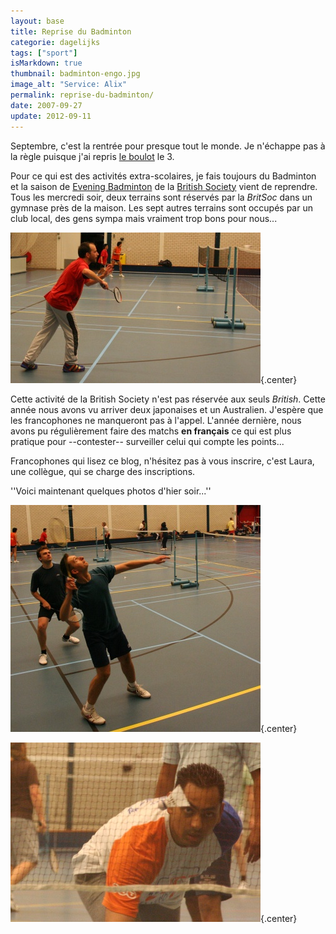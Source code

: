 ```yaml
---
layout: base
title: Reprise du Badminton
categorie: dagelijks
tags: ["sport"]
isMarkdown: true
thumbnail: badminton-engo.jpg
image_alt: "Service: Alix"
permalink: reprise-du-badminton/
date: 2007-09-27
update: 2012-09-11
---
```


Septembre, c'est la rentrée pour presque tout le monde. Je n'échappe pas à la règle puisque j'ai repris [le boulot](/mon-nouveau-boulot-3) le 3.

Pour ce qui est des activités extra-scolaires, je fais toujours du Badminton et la saison de [Evening Badminton](http://britsoc.nl/main/show_page/14) de la [British Society](http://britsoc.nl/) vient de reprendre. Tous les mercredi soir, deux terrains sont réservés par la *BritSoc* dans un gymnase près de la maison. Les sept autres terrains sont occupés par un club local, des gens sympa mais vraiment trop bons pour nous...

![Service: Alix](badminton-engo.jpg){.center}

<!--excerpt-->

Cette activité de la British Society n'est pas réservée aux seuls *British*. Cette année nous avons vu arriver deux japonaises et un Australien. J'espère que les francophones ne manqueront pas à l'appel. L'année dernière, nous avons pu régulièrement faire des matchs **en français** ce qui est plus pratique pour --contester-- surveiller celui qui compte les points...

Francophones qui lisez ce blog, n'hésitez pas à vous inscrire, c'est Laura, une collègue, qui se charge des inscriptions.

''Voici maintenant quelques photos d'hier soir...''

![Marcin smashes](badminton-smash.jpg){.center}

![fix the shuttle](badminton-volant.jpg){.center}
